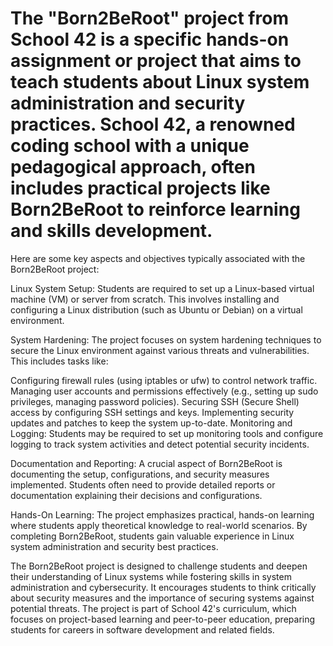 # The "Born2BeRoot" project from School 42 is a specific hands-on assignment or project that aims to teach students about Linux system administration and security practices. School 42, a renowned coding school with a unique pedagogical approach, often includes practical projects like Born2BeRoot to reinforce learning and skills development.

Here are some key aspects and objectives typically associated with the Born2BeRoot project:

Linux System Setup: Students are required to set up a Linux-based virtual machine (VM) or server from scratch. This involves installing and configuring a Linux distribution (such as Ubuntu or Debian) on a virtual environment.

System Hardening: The project focuses on system hardening techniques to secure the Linux environment against various threats and vulnerabilities. This includes tasks like:

Configuring firewall rules (using iptables or ufw) to control network traffic.
Managing user accounts and permissions effectively (e.g., setting up sudo privileges, managing password policies).
Securing SSH (Secure Shell) access by configuring SSH settings and keys.
Implementing security updates and patches to keep the system up-to-date.
Monitoring and Logging: Students may be required to set up monitoring tools and configure logging to track system activities and detect potential security incidents.

Documentation and Reporting: A crucial aspect of Born2BeRoot is documenting the setup, configurations, and security measures implemented. Students often need to provide detailed reports or documentation explaining their decisions and configurations.

Hands-On Learning: The project emphasizes practical, hands-on learning where students apply theoretical knowledge to real-world scenarios. By completing Born2BeRoot, students gain valuable experience in Linux system administration and security best practices.

The Born2BeRoot project is designed to challenge students and deepen their understanding of Linux systems while fostering skills in system administration and cybersecurity. It encourages students to think critically about security measures and the importance of securing systems against potential threats. The project is part of School 42's curriculum, which focuses on project-based learning and peer-to-peer education, preparing students for careers in software development and related fields.
